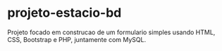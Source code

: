 # projeto-estacio-bd

Projeto focado em construcao de um formulario simples usando HTML, CSS, Bootstrap e PHP, juntamente com MySQL.

